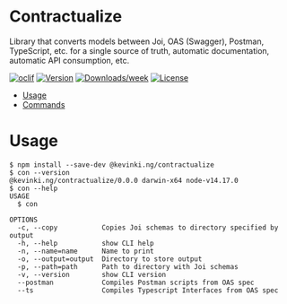 Contractualize
==============

Library that converts models between Joi, OAS (Swagger), Postman, TypeScript, etc. for a single source of truth, automatic documentation, automatic API consumption, etc.

[![oclif](https://img.shields.io/badge/cli-oclif-brightgreen.svg)](https://oclif.io)
[![Version](https://img.shields.io/npm/v/contract-converter.svg)](https://npmjs.org/package/contractualize)
[![Downloads/week](https://img.shields.io/npm/dw/contract-converter.svg)](https://npmjs.org/package/contractualize)
[![License](https://img.shields.io/npm/l/contract-converter.svg)](https://github.com/kevin-king/contractualize/blob/master/package.json)

* [Usage](#usage)
* [Commands](#commands)

# Usage
```sh-session
$ npm install --save-dev @kevinki.ng/contractualize
$ con --version
@kevinki.ng/contractualize/0.0.0 darwin-x64 node-v14.17.0
$ con --help
USAGE
  $ con

OPTIONS
  -c, --copy           Copies Joi schemas to directory specified by output
  -h, --help           show CLI help
  -n, --name=name      Name to print
  -o, --output=output  Directory to store output
  -p, --path=path      Path to directory with Joi schemas
  -v, --version        show CLI version
  --postman            Compiles Postman scripts from OAS spec
  --ts                 Compiles Typescript Interfaces from OAS spec
```
